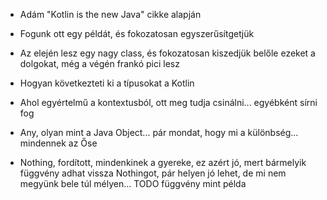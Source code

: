- Adám "Kotlin is the new Java" cikke alapján

- Fogunk ott egy példát, és fokozatosan egyszerűsítgetjük
- Az elején lesz egy nagy class, és fokozatosan kiszedjük belőle ezeket a dolgokat, még a végén frankó pici lesz

- Hogyan következteti ki a típusokat a Kotlin
- Ahol egyértelmű a kontextusból, ott meg tudja csinálni... egyébként sírni fog

- Any, olyan mint a Java Object... pár mondat, hogy mi a különbség... mindennek az Őse
- Nothing, fordított, mindenkinek a gyereke, ez azért jó, mert bármelyik függvény adhat vissza Nothingot, pár helyen jó lehet, de mi nem megyünk bele túl mélyen... TODO függvény mint példa
